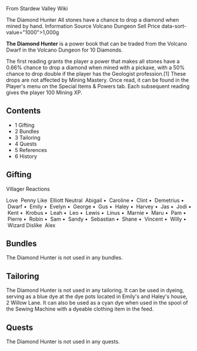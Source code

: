 From Stardew Valley Wiki

The Diamond Hunter All stones have a chance to drop a diamond when mined by hand. Information Source Volcano Dungeon Sell Price data-sort-value="1000"&gt;1,000g

**The Diamond Hunter** is a power book that can be traded from the Volcano Dwarf in the Volcano Dungeon for 10 Diamonds.

The first reading grants the player a power that makes all stones have a 0.66% chance to drop a diamond when mined with a pickaxe, with a 50% chance to drop double if the player has the Geologist profession.\[1] These drops are not affected by Mining Mastery. Once read, it can be found in the Player's menu on the Special Items &amp; Powers tab. Each subsequent reading gives the player 100 Mining XP.

## Contents

- 1 Gifting
- 2 Bundles
- 3 Tailoring
- 4 Quests
- 5 References
- 6 History

## Gifting

Villager Reactions

Love  Penny Like  Elliott Neutral  Abigail •  Caroline •  Clint •  Demetrius •  Dwarf •  Emily •  Evelyn •  George •  Gus •  Haley •  Harvey •  Jas •  Jodi •  Kent •  Krobus •  Leah •  Leo •  Lewis •  Linus •  Marnie •  Maru •  Pam •  Pierre •  Robin •  Sam •  Sandy •  Sebastian •  Shane •  Vincent •  Willy •  Wizard Dislike  Alex

## Bundles

The Diamond Hunter is not used in any bundles.

## Tailoring

The Diamond Hunter is not used in any tailoring. It can be used in dyeing, serving as a blue dye at the dye pots located in Emily's and Haley's house, 2 Willow Lane. It can also be used as a cyan dye when used in the spool of the Sewing Machine with a dyeable clothing item in the feed.

## Quests

The Diamond Hunter is not used in any quests.
